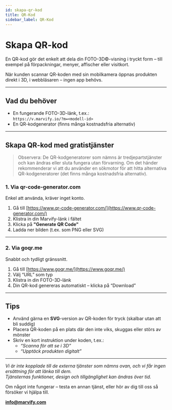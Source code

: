 ```yaml
---
id: skapa-qr-kod
title: QR-Kod
sidebar_label: QR-Kod
---
```

# Skapa QR-kod

En QR-kod gör det enkelt att dela din FOTO-3D©-visning i tryckt form – till exempel på förpackningar, menyer, affischer eller visitkort.

När kunden scannar QR-koden med sin mobilkamera öppnas produkten direkt i 3D, i webbläsaren – ingen app behövs.

---

## Vad du behöver

- En fungerande FOTO-3D-länk, t.ex.:  
  `https://v.marvify.io/?m=<modell-id>`  
- En QR-kodgenerator (finns många kostnadsfria alternativ)

---

## Skapa QR-kod med gratistjänster

> Observera: De QR-kodgeneratorer som nämns är tredjepartstjänster och kan ändras eller sluta fungera utan förvarning. Om det händer rekommenderar vi att du använder en sökmotor för att hitta alternativa QR-kodgeneratorer (det finns många kostnadsfria alternativ).


### 1. **Via qr-code-generator.com**

Enkel att använda, kräver inget konto.

1. Gå till [https://www.qr-code-generator.com/](https://www.qr-code-generator.com/)
2. Klistra in din Marvify-länk i fältet
3. Klicka på **"Generate QR Code"**
4. Ladda ner bilden (t.ex. som PNG eller SVG)

---

### 2. **Via goqr.me**

Snabbt och tydligt gränssnitt.

1. Gå till [https://www.goqr.me/](https://www.goqr.me/)
2. Välj “URL” som typ
3. Klistra in din FOTO-3D-länk
4. Din QR-kod genereras automatiskt – klicka på “Download”

---

## Tips

- Använd gärna en **SVG**-version av QR-koden för tryck (skalbar utan att bli suddig)
- Placera QR-koden på en plats där den inte viks, skuggas eller störs av mönster
- Skriv en kort instruktion under koden, t.ex.:
  - *“Scanna för att se i 3D”*
  - *“Upptäck produkten digitalt”*

---

*Vi är inte kopplade till de externa tjänster som nämns ovan, och vi får ingen ersättning för att länka till dem.  
Tjänsternas funktioner, design och tillgänglighet kan ändras över tid.*

Om något inte fungerar – testa en annan tjänst, eller hör av dig till oss så försöker vi hjälpa till.

**[info@marvify.com](mailto:info@marvify.com)**
